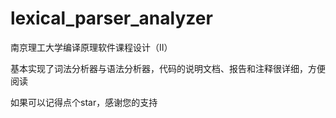 # lexical_parser_analyzer


南京理工大学编译原理软件课程设计（II）


基本实现了词法分析器与语法分析器，代码的说明文档、报告和注释很详细，方便阅读


如果可以记得点个star，感谢您的支持
